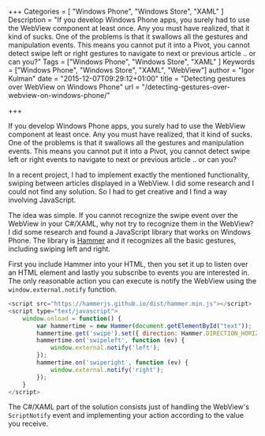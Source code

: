+++
Categories = [ "Windows Phone", "Windows Store", "XAML" ]
Description = "If you develop Windows Phone apps, you surely had to use the WebView component at least once. Any you must have realized, that it kind of sucks. One of the problems is that it swallows all the gestures and manipulation events. This means you cannot put it into a Pivot, you cannot detect swipe left or right gestures to navigate to next or previous article .. or can you?"
Tags = ["Windows Phone", "Windows Store", "XAML" ]
Keywords = ["Windows Phone", "Windows Store", "XAML", "WebView"]
author = "Igor Kulman"
date = "2015-12-07T09:29:12+01:00"
title = "Detecting gestures over WebView on Windows Phone"
url = "/detecting-gestures-over-webview-on-windows-phone/"

+++

If you develop Windows Phone apps, you surely had to use the WebView component at least once. Any you must have realized, that it kind of sucks. One of the problems is that it swallows all the gestures and manipulation events. This means you cannot put it into a Pivot, you cannot detect swipe left or right events to navigate to next or previous article .. or can you?

In a recent project, I had to implement exactly the mentioned functionality, swiping between articles displayed in a WebView. I did some research and I could not find any solution. So I had to get creative and I find a way involving JavaScript.

<!--more-->

The idea was simple. If you cannot recognize the swipe event over the WebView in your C#/XAML, why not try to recognize them in the WebView? I did some research and found a JavaScript library that works on Windows Phone. The library is [Hammer](https://hammerjs.github.io/) and it recognizes all the basic gestures, including swiping left and right.

First you include Hammer into your HTML, then you set it up to listen over an HTML element and lastly you subscribe to events you are interested in. The only reasonable action you can execute is notify the WebView using the `window.external.notify` function.

```javascript
<script src="https://hammerjs.github.io/dist/hammer.min.js"></script>
<script type="text/javascript">
    window.onload = function() {
        var hammertime = new Hammer(document.getElementById("text"));
        hammertime.get('swipe').set({ direction: Hammer.DIRECTION_HORIZONTAL });
        hammertime.on('swipeleft', function (ev) {
            window.external.notify('left');
        });
        hammertime.on('swiperight', function (ev) {
            window.external.notify('right');
        });
    }
</script>
```

The C#/XAML part of the solution consists just of handling the WebView's `ScriptNotify` event and implementing your action according to the value you receive.
